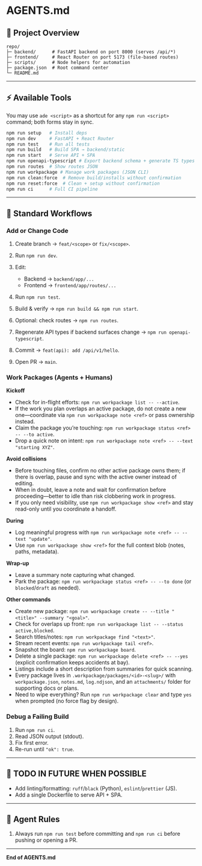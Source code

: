 # AGENTS.md
## 🧱 Project Overview

```
repo/
├─ backend/      # FastAPI backend on port 8000 (serves /api/*)
├─ frontend/     # React Router on port 5173 (file-based routes)
├─ scripts/      # Node helpers for automation
├─ package.json  # Root command center
└─ README.md
```

---

## ⚡ Available Tools

You may use `ade <script>` as a shortcut for any `npm run <script>` command; both forms stay in sync.

```bash
npm run setup   # Install deps
npm run dev     # FastAPI + React Router
npm run test    # Run all tests
npm run build   # Build SPA → backend/static
npm run start   # Serve API + SPA
npm run openapi-typescript # Export backend schema + generate TS types
npm run routes  # Show routes JSON
npm run workpackage # Manage work packages (JSON CLI)
npm run clean:force  # Remove build/installs without confirmation
npm run reset:force  # Clean + setup without confirmation
npm run ci      # Full CI pipeline
```

---

## 🧩 Standard Workflows

### Add or Change Code

1. Create branch → `feat/<scope>` or `fix/<scope>`.
2. Run `npm run dev`.
3. Edit:

   * Backend → `backend/app/...`
   * Frontend → `frontend/app/routes/...`
4. Run `npm run test`.
5. Build & verify → `npm run build && npm run start`.
6. Optional: check routes → `npm run routes`.
7. Regenerate API types if backend surfaces change → `npm run openapi-typescript`.
8. Commit → `feat(api): add /api/v1/hello`.
9. Open PR → `main`.

### Work Packages (Agents + Humans)

**Kickoff**
- Check for in-flight efforts: `npm run workpackage list -- --active`.
- If the work you plan overlaps an active package, do not create a new one—coordinate via `npm run workpackage note <ref>` or pass ownership instead.
- Claim the package you’re touching: `npm run workpackage status <ref> -- --to active`.
- Drop a quick note on intent: `npm run workpackage note <ref> -- --text "starting XYZ"`.

**Avoid collisions**
- Before touching files, confirm no other active package owns them; if there is overlap, pause and sync with the active owner instead of editing.
- When in doubt, leave a note and wait for confirmation before proceeding—better to idle than risk clobbering work in progress.
- If you only need visibility, use `npm run workpackage show <ref>` and stay read-only until you coordinate a handoff.

**During**
- Log meaningful progress with `npm run workpackage note <ref> -- --text "update"`.
- Use `npm run workpackage show <ref>` for the full context blob (notes, paths, metadata).

**Wrap-up**
- Leave a summary note capturing what changed.
- Park the package: `npm run workpackage status <ref> -- --to done` (or `blocked`/`draft` as needed).

**Other commands**
- Create new package: `npm run workpackage create -- --title "<title>" --summary "<goal>"`.
- Check for overlaps up front: `npm run workpackage list -- --status active,blocked`.
- Search titles/notes: `npm run workpackage find "<text>"`.
- Stream recent events: `npm run workpackage tail <ref>`.
- Snapshot the board: `npm run workpackage board`.
- Delete a single package: `npm run workpackage delete <ref> -- --yes` (explicit confirmation keeps accidents at bay).
- Listings include a short description from summaries for quick scanning.
- Every package lives in `.workpackage/packages/<id>-<slug>/` with `workpackage.json`, `notes.md`, `log.ndjson`, and an `attachments/` folder for supporting docs or plans.
- Need to wipe everything? Run `npm run workpackage clear` and type `yes` when prompted (no force flag by design).

### Debug a Failing Build

1. Run `npm run ci`.
2. Read JSON output (stdout).
3. Fix first error.
4. Re-run until `"ok": true`.

---

## 🔧 TODO IN FUTURE WHEN POSSIBLE

* Add linting/formatting: `ruff`/`black` (Python), `eslint`/`prettier` (JS).
* Add a single Dockerfile to serve API + SPA.

---

## 🤖 Agent Rules

1. Always run `npm run test` before committing and `npm run ci` before pushing or opening a PR.

---

**End of AGENTS.md**

